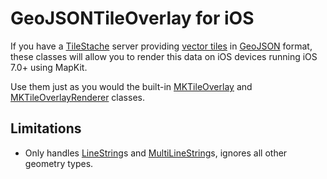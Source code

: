 # GeoJSONTileOverlay for iOS

If you have a [TileStache](http://tilestache.org/) server providing [vector tiles](http://tilestache.org/doc/#vector-provider) in [GeoJSON](http://geojson.org/geojson-spec.html) format, these classes will allow you to render this data on iOS devices running iOS 7.0+ using MapKit.

Use them just as you would the built-in [MKTileOverlay](https://developer.apple.com/library/ios/documentation/MapKit/Reference/MKTileOverlay_class/index.html) and [MKTileOverlayRenderer](https://developer.apple.com/library/ios/documentation/MapKit/Reference/MKTileOverlayRenderer_class/index.html) classes.

## Limitations

* Only handles [LineString](http://geojson.org/geojson-spec.html#linestring)s and [MultiLineString](http://geojson.org/geojson-spec.html#multilinestring)s, ignores all other geometry types.

